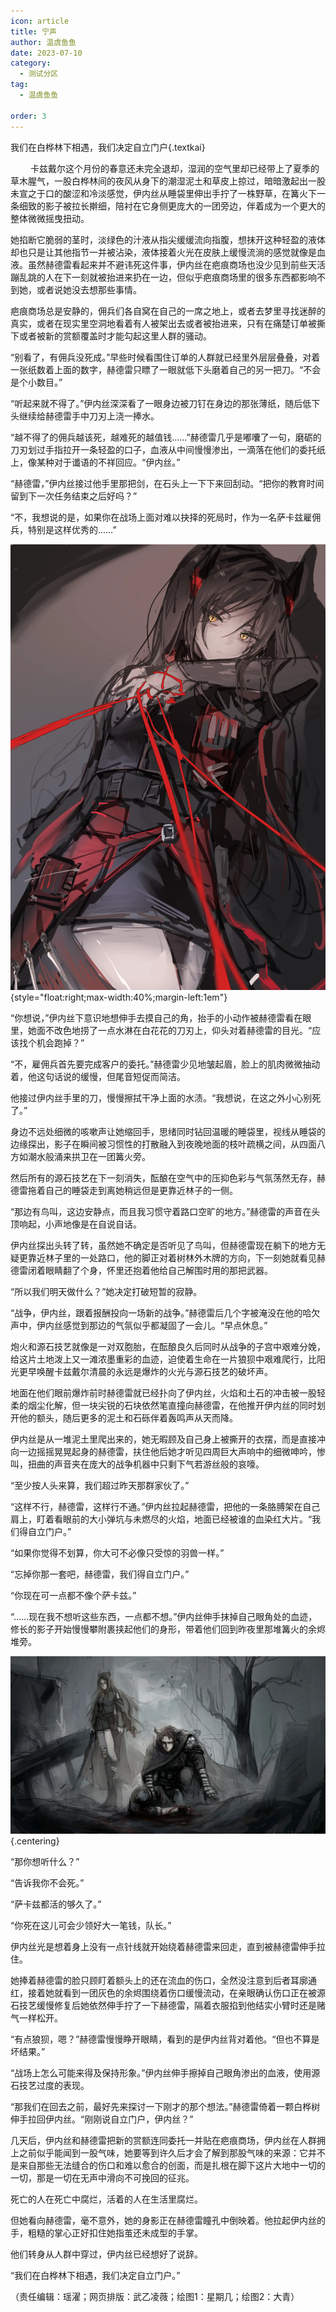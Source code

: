 ```yaml
---
icon: article
title: 宁声
author: 温虞鱼鱼
date: 2023-07-10
category:
  - 测试分区
tag:
  - 温虞鱼鱼

order: 3
---
```


我们在白桦林下相遇，我们决定自立门户{.textkai}

<!-- more -->

   卡兹戴尔这个月份的春意还未完全退却，湿润的空气里却已经带上了夏季的草木腥气，一股白桦林间的夜风从身下的潮湿泥土和草皮上掠过，暗暗激起出一股未宣之于口的酸涩和冷淡感觉，伊内丝从睡袋里伸出手拧了一株野草，在篝火下一条细致的影子被拉长擀细，陪衬在它身侧更庞大的一团旁边，伴着成为一个更大的整体微微摇曳扭动。

她掐断它脆弱的茎时，淡绿色的汁液从指尖缓缓流向指腹，想抹开这种轻盈的液体却也只是让其他指节一并被沾染，液体接着火光在皮肤上缓慢流淌的感觉就像是血液。虽然赫德雷看起来并不避讳死这件事，伊内丝在疤痕商场也没少见到前些天活蹦乱跳的人在下一刻就被抬进来扔在一边，但似乎疤痕商场里的很多东西都影响不到她，或者说她没去想那些事情。

疤痕商场总是安静的，佣兵们各自窝在自己的一席之地上，或者去梦里寻找迷醉的真实，或者在现实里空洞地看着有人被架出去或者被抬进来，只有在痛楚订单被撕下或者被新的赏额覆盖时才能勾起这里人群的骚动。

“别看了，有佣兵没死成。”早些时候看围住订单的人群就已经里外层层叠叠，对着一张纸数着上面的数字，赫德雷只瞟了一眼就低下头磨着自己的另一把刀。“不会是个小数目。”

“听起来就不得了。”伊内丝深深看了一眼身边被刀钉在身边的那张薄纸，随后低下头继续给赫德雷手中刀刃上浇一捧水。

“越不得了的佣兵越该死，越难死的越值钱……”赫德雷几乎是嘟囔了一句，磨砺的刀刃划过手指拉开一条轻盈的口子，血液从中间慢慢渗出，一滴落在他们的委托纸上，像某种对于谶语的不祥回应。“伊内丝。”

“赫德雷，”伊内丝接过他手里那把剑，在石头上一下下来回刮动。“把你的教育时间留到下一次任务结束之后好吗？”

“不，我想说的是，如果你在战场上面对难以抉择的死局时，作为一名萨卡兹雇佣兵，特别是这样优秀的……”

![](./res/illustration/文章配图伊内丝（星期几）.webp) {style="float:right;max-width:40%;margin-left:1em"}

“你想说，”伊内丝下意识地想伸手去摸自己的角，抬手的小动作被赫德雷看在眼里，她面不改色地捞了一点水淋在白花花的刀刃上，仰头对着赫德雷的目光。“应该找个机会跑掉？”

“不，雇佣兵首先要完成客户的委托。”赫德雷少见地皱起眉，脸上的肌肉微微抽动着，他这句话说的缓慢，但尾音短促而简洁。

他接过伊内丝手里的刀，慢慢擦拭干净上面的水渍。“我想说，在这之外小心别死了。”

身边不远处细微的咳嗽声让她缩回手，思绪同时钻回温暖的睡袋里，视线从睡袋的边缘探出，影子在瞬间被习惯性的打散融入到夜晚地面的枝叶疏横之间，从四面八方如潮水般涌来拱卫在一团篝火旁。

然后所有的源石技艺在下一刻消失，酝酿在空气中的压抑色彩与气氛荡然无存，赫德雷拖着自己的睡袋走到离她稍远但是更靠近林子的一侧。

“那边有鸟叫，这边安静点，而且我习惯守着路口空旷的地方。”赫德雷的声音在头顶响起，小声地像是在自说自话。

伊内丝探出头转了转，虽然她不确定是否听见了鸟叫，但赫德雷现在躺下的地方无疑更靠近林子里的一处路口，他的脚正对着树林外木牌的方向，下一刻她就看见赫德雷闭着眼睛翻了个身，怀里还抱着他给自己解围时用的那把武器。

“所以我们明天做什么？”她决定打破短暂的寂静。

“战争，伊内丝，跟着报酬投向一场新的战争。”赫德雷后几个字被淹没在他的哈欠声中，伊内丝感觉到那边的气氛似乎都凝固了一会儿。“早点休息。”

炮火和源石技艺就像是一对双胞胎，在酝酿良久后同时从战争的子宫中艰难分娩，给这片土地泼上又一滩浓墨重彩的血迹，迫使着生命在一片狼狈中艰难爬行，比阳光更早唤醒卡兹戴尔清晨的永远是爆炸的火光与源石技艺的破坏声。

地面在他们眼前爆炸前时赫德雷就已经扑向了伊内丝，火焰和土石的冲击被一股轻柔的烟尘化解，但一块尖锐的石块依然笔直撞向赫德雷，在他推开伊内丝的同时划开他的额头，随后更多的泥土和石砾伴着轰鸣声从天而降。

伊内丝是从一堆泥土里爬出来的，她无暇顾及自己身上被撕开的衣摆，而是直接冲向一边摇摇晃晃起身的赫德雷，扶住他后她才听见四周巨大声响中的细微呻吟，惨叫，扭曲的声音夹在庞大的战争机器中只剩下气若游丝般的哀嚎。

“至少按人头来算，我们超过昨天那群家伙了。”

“这样不行，赫德雷，这样行不通。”伊内丝拉起赫德雷，把他的一条胳膊架在自己肩上，盯着看眼前的大小弹坑与未燃尽的火焰，地面已经被谁的血染红大片。“我们得自立门户。”

“如果你觉得不划算，你大可不必像只受惊的羽兽一样。”

“忘掉你那一套吧，赫德雷，我们得自立门户。”

“你现在可一点都不像个萨卡兹。”

“……现在我不想听这些东西，一点都不想。”伊内丝伸手抹掉自己眼角处的血迹，修长的影子开始慢慢攀附裹挟起他们的身形，带着他们回到昨夜里那堆篝火的余烬堆旁。

![](./res/illustration/宁生_文章配图（大青）.webp) {.centering}

“那你想听什么？”

“告诉我你不会死。”

“萨卡兹都活的够久了。”

“你死在这儿可会少领好大一笔钱，队长。”

伊内丝光是想着身上没有一点针线就开始绕着赫德雷来回走，直到被赫德雷伸手拉住。

她捧着赫德雷的脸只顾盯着额头上的还在流血的伤口，全然没注意到后者耳廓通红，接着她就看到一团灰色的余烬围绕着伤口缓慢流动，在亲眼确认伤口正在被源石技艺缓慢修复后她依然伸手拧了一下赫德雷，隔着衣服掐到他结实小臂时还是赌气一样松开。

“有点狼狈，嗯？”赫德雷慢慢睁开眼睛，看到的是伊内丝背对着他。“但也不算是坏结果。”

“战场上怎么可能来得及保持形象。”伊内丝伸手擦掉自己眼角渗出的血液，使用源石技艺过度的表现。

“那我们在回去之前，最好先来探讨一下刚才的那个想法。”赫德雷倚着一颗白桦树伸手拉回伊内丝。“刚刚说自立门户，伊内丝？”

几天后，伊内丝和赫德雷把新的赏额连同委托一并贴在疤痕商场，伊内丝在人群拥上之前似乎能闻到一股气味，她要等到许久后才会了解到那股气味的来源：它并不是来自那些无法缝合的伤口和难以愈合的创面，而是扎根在脚下这片大地中一切的一切，那是一切在无声中滑向不可挽回的征兆。

死亡的人在死亡中腐烂，活着的人在生活里腐烂。

但她看向赫德雷，毫不意外，她的身影正在赫德雷瞳孔中倒映着。他拉起伊内丝的手，粗糙的掌心正好扣住她指茧还未成型的手掌。

他们转身从人群中穿过，伊内丝已经想好了说辞。

“我们在白桦林下相遇，我们决定自立门户。”<eod />

（责任编辑：瑶濯；网页排版：武乙凌薇；绘图1：星期几；绘图2：大青）

<Ads />